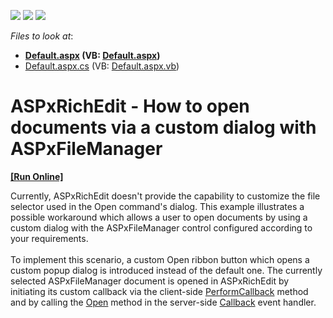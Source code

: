 <!-- default badges list -->
![](https://img.shields.io/endpoint?url=https://codecentral.devexpress.com/api/v1/VersionRange/128545456/17.1.3%2B)
[![](https://img.shields.io/badge/Open_in_DevExpress_Support_Center-FF7200?style=flat-square&logo=DevExpress&logoColor=white)](https://supportcenter.devexpress.com/ticket/details/T590790)
[![](https://img.shields.io/badge/📖_How_to_use_DevExpress_Examples-e9f6fc?style=flat-square)](https://docs.devexpress.com/GeneralInformation/403183)
<!-- default badges end -->
<!-- default file list -->
*Files to look at*:

* **[Default.aspx](./CS/Default.aspx) (VB: [Default.aspx](./VB/Default.aspx))**
* [Default.aspx.cs](./CS/Default.aspx.cs) (VB: [Default.aspx.vb](./VB/Default.aspx.vb))
<!-- default file list end -->
# ASPxRichEdit - How to open documents via a custom dialog with ASPxFileManager
<!-- run online -->
**[[Run Online]](https://codecentral.devexpress.com/t590790/)**
<!-- run online end -->


<p>Currently, ASPxRichEdit doesn't provide the capability to customize the file selector used in the Open command's dialog. This example illustrates a possible workaround which allows a user to open documents by using a custom dialog with the ASPxFileManager control configured according to your requirements.<br><br>To implement this scenario, a custom Open ribbon button which opens a custom popup dialog is introduced instead of the default one. The currently selected ASPxFileManager document is opened in ASPxRichEdit by initiating its custom callback via the client-side <a href="https://documentation.devexpress.com/AspNet/DevExpress.Web.ASPxRichEdit.Scripts.ASPxClientRichEdit.PerformCallback.overloads">PerformCallback</a> method and by calling the <a href="https://documentation.devexpress.com/AspNet/DevExpress.Web.ASPxRichEdit.ASPxRichEdit.Open.overloads">Open</a> method in the server-side <a href="https://documentation.devexpress.com/AspNet/DevExpress.Web.ASPxRichEdit.ASPxRichEdit.Callback.event">Callback</a> event handler.</p>

<br/>


